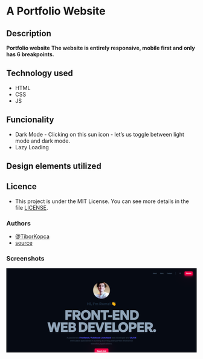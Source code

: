 # A Portfolio Website

## Description
**Portfolio website**
**The website is entirely responsive, mobile first and only has 6 breakpoints.**

## Technology used
- HTML 
- CSS 
- JS

## Funcionality
- Dark Mode - Clicking on this sun icon - let’s us toggle between light mode and dark mode.
- Lazy Loading

## Design elements utilized

## Licence
- This project is under the MIT License. You can see more details in the file  [LICENSE](LICENSE).

### Authors
- [@TiborKopca](https://github.com/TiborKopca)
- [source](https://github.com/RamziBach/Building-a-portfolio-website)

### Screenshots
![screenshot1](./public/screenshots/Screenshot1.png)
